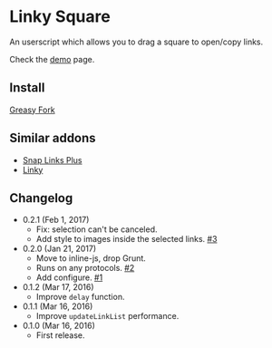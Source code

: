 Linky Square
============
An userscript which allows you to drag a square to open/copy links.

Check the [demo](https://rawgit.com/eight04/Linky-Square/master/demo.html) page.

Install
-------
[Greasy Fork](https://greasyfork.org/scripts/18006-linky-square)

Similar addons
--------------
* [Snap Links Plus](https://addons.mozilla.org/zh-tw/firefox/addon/snaplinksplus/)
* [Linky](https://addons.mozilla.org/zh-TW/firefox/addon/linky/)

Changelog
---------
* 0.2.1 (Feb 1, 2017)
	- Fix: selection can't be canceled.
	- Add style to images inside the selected links. [#3](https://github.com/eight04/linky-square/issues/3)
* 0.2.0 (Jan 21, 2017)
	- Move to inline-js, drop Grunt.
	- Runs on any protocols. [#2](https://github.com/eight04/linky-square/issues/2)
	- Add configure. [#1](https://github.com/eight04/linky-square/issues/1)
* 0.1.2 (Mar 17, 2016)
	- Improve `delay` function.
* 0.1.1 (Mar 16, 2016)
	- Improve `updateLinkList` performance.
* 0.1.0 (Mar 16, 2016)
	- First release.